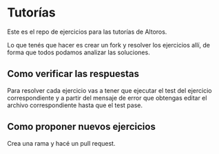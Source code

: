 Tutorías
========

Este es el repo de ejercicios para las tutorías de Altoros.

Lo que tenés que hacer es crear un fork y resolver los ejercicios allí, de
forma que todos podamos analizar las soluciones.

Como verificar las respuestas
-----------------------------

Para resolver cada ejercicio vas a tener que ejecutar el test del ejercicio
correspondiente y a partir del mensaje de error que obtengas editar el archivo
correspondiente hasta que el test pase.

Como proponer nuevos ejercicios
-------------------------------

Crea una rama y hacé un pull request.

